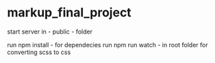 # markup_final_project

start server in - public - folder

run npm install - for dependecies
run npm run watch - in root folder for converting scss to css
